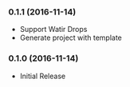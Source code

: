 ### 0.1.1 (2016-11-14)

* Support Watir Drops
* Generate project with template

### 0.1.0 (2016-11-14)

* Initial Release
